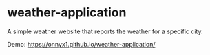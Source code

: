 # weather-application

A simple weather website that reports the weather for a specific city.

Demo: https://onnyx1.github.io/weather-application/
